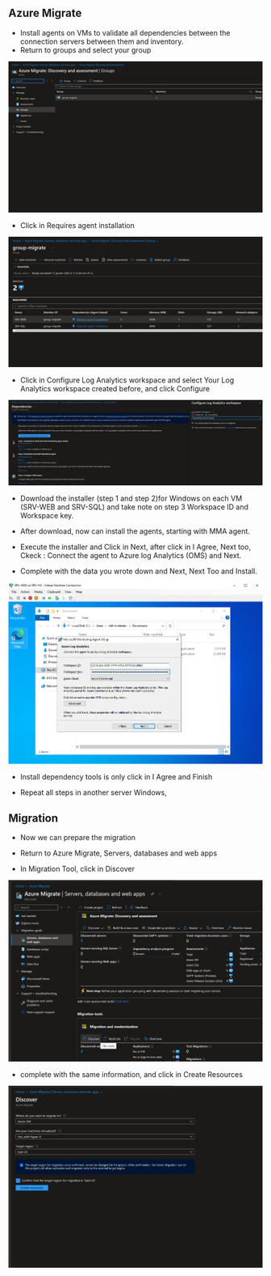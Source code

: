 ## Azure Migrate

* Install agents on VMs to validate all dependencies between the connection servers between them and inventory.
* Return to groups and select your group

![](/Cloud/img-cloud/pro025.png)

* Click in Requires agent installation

![](/Cloud/img-cloud/pro026.png)

* Click in Configure Log Analytics workspace and select Your Log Analytics workspace created before, and click Configure

![](/Cloud/img-cloud/pro027.png)

* Download the installer (step 1 and step 2)for Windows on each VM (SRV-WEB and SRV-SQL) and take note on step 3 Workspace ID and Workspace key.

* After download, now can install the agents, starting with MMA agent.

* Execute the installer and Click in Next, after click in I Agree, Next too, Ckeck : Connect the agent to Azure log Analytics (OMS) and Next.

* Complete with the data you wrote down and Next, Next Too and Install.

![](/Cloud/img-cloud/pro028.png)

* Install dependency tools is only click in I Agree and Finish

* Repeat all steps in another server Windows,

## Migration

* Now we can prepare the migration

* Return to Azure Migrate, Servers, databases and web apps

* In Migration Tool, click in Discover

![](/Cloud/img-cloud/pro029.png)

* complete with the same information, and click in Create Resources

![](/Cloud/img-cloud/pro030.png)